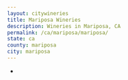 ```yaml
---
layout: citywineries
title: Mariposa Wineries
description: Wineries in Mariposa, CA
permalink: /ca/mariposa/mariposa/
state: ca
county: mariposa
city: mariposa
---
```

-
